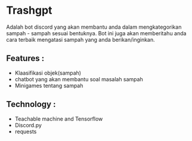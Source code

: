 # Trashgpt
Adalah bot discord yang akan membantu anda dalam mengkategorikan sampah - sampah sesuai bentuknya. Bot ini juga akan memberitahu anda cara terbaik mengatasi sampah yang anda berikan/inginkan.

## Features :
* Klaasifikasi objek(sampah)
* chatbot yang akan membantu soal masalah sampah
* Minigames tentang sampah

## Technology :
* Teachable machine and Tensorflow
* Discord.py
* requests
